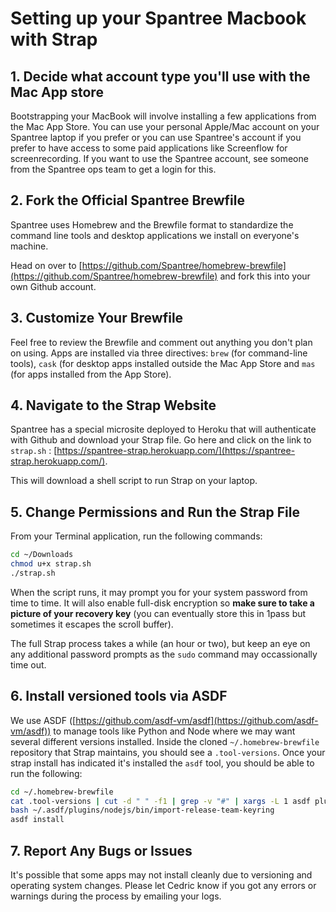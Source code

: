 # Setting up your Spantree Macbook with Strap

## 1. Decide what account type you'll use with the Mac App store 

Bootstrapping your MacBook will involve installing a few applications from the Mac App Store. You can use your personal Apple/Mac account on your Spantree laptop if you prefer or you can use Spantree's account if you prefer to have access to some paid applications like Screenflow for screenrecording. If you want to use the Spantree account, see someone from the Spantree ops team to get a login for this.

## 2. Fork the Official Spantree Brewfile

Spantree uses Homebrew and the Brewfile format to standardize the command line tools and desktop applications we install on everyone's machine.

Head on over to [https://github.com/Spantree/homebrew-brewfile](https://github.com/Spantree/homebrew-brewfile) and fork this into your own Github account.

## 3. Customize Your Brewfile

Feel free to review the Brewfile and comment out anything you don't plan on using. Apps are installed via three directives: `brew` (for command-line tools), `cask` (for desktop apps installed outside the Mac App Store and `mas` (for apps installed from the App Store).

## 4. Navigate to the Strap Website

Spantree has a special microsite deployed to Heroku that will authenticate with Github and download your Strap file. Go here and click on the link to `strap.sh` : [https://spantree-strap.herokuapp.com/](https://spantree-strap.herokuapp.com/).

This will download a shell script to run Strap on your laptop.

## 5. Change Permissions and Run the Strap File

From your Terminal application, run the following commands:

```bash
cd ~/Downloads
chmod u+x strap.sh
./strap.sh
```

When the script runs, it may prompt you for your system password from time to time. It will also enable full-disk encryption so **make sure to take a picture of your recovery key** (you can eventually store this in 1pass but sometimes it escapes the scroll buffer).

The full Strap process takes a while (an hour or two), but keep an eye on any additional password prompts as the `sudo` command may occassionally time out.

## 6. Install versioned tools via ASDF

We use ASDF ([https://github.com/asdf-vm/asdf](https://github.com/asdf-vm/asdf)) to manage tools like Python and Node where we may want several different versions installed. Inside the cloned `~/.homebrew-brewfile` repository that Strap maintains, you should see a `.tool-versions`. Once your strap install has indicated it's installed the `asdf` tool, you should be able to run the following:

```bash
cd ~/.homebrew-brewfile
cat .tool-versions | cut -d " " -f1 | grep -v "#" | xargs -L 1 asdf plugin-add
bash ~/.asdf/plugins/nodejs/bin/import-release-team-keyring
asdf install
```

## 7. Report Any Bugs or Issues

It's possible that some apps may not install cleanly due to versioning and operating system changes. Please let Cedric know if you got any errors or warnings during the process by emailing your logs.
